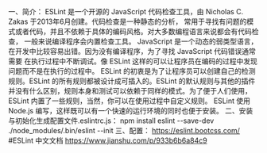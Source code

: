 一、简介：
   ESLint 是一个开源的 JavaScript 代码检查工具，由 Nicholas C. Zakas 于2013年6月创建。代码检查是一种静态的分析，
   常用于寻找有问题的模式或者代码，并且不依赖于具体的编码风格。对大多数编程语言来说都会有代码检查，
   一般来说编译程序会内置检查工具。
        JavaScript 是一个动态的弱类型语言，在开发中比较容易出错。因为没有编译程序，为了寻找 JavaScript 代码错误通常需要
   在执行过程中不断调试。像 ESLint 这样的可以让程序员在编码的过程中发现问题而不是在执行的过程中。
   ESLint 的初衷是为了让程序员可以创建自己的检测规则。ESLint 的所有规则都被设计成可插入的。ESLint 的默认规则与其他的插件
   并没有什么区别，规则本身和测试可以依赖于同样的模式。为了便于人们使用，ESLint 内置了一些规则，当然，你可以在使用过程中自定义规则。
   ESLint 使用 Node.js 编写，这样既可以有一个快速的运行环境的同时也便于安装。 
二、安装与初始化生成配置文件.eslintrc.js：
    npm install eslint --save-dev 
    ./node_modules/.bin/eslint --init
三、配置：
https://eslint.bootcss.com/   #ESLint 中文文档
https://www.jianshu.com/p/933b6b6a84c9
    
